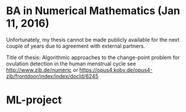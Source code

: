 # BA in Numerical Mathematics (Jan 11, 2016)

Unfortunately, my thesis cannot be made publicly available for the next couple of years due to agreement with external partners.

Title of thesis: 
Algorithmic approaches to the change-point problem for ovulation detection in the human menstrual cycle
see http://www.zib.de/numeric or https://opus4.kobv.de/opus4-zib/frontdoor/index/index/docId/6245   
# ML-project
